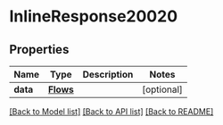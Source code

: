# InlineResponse20020

## Properties
Name | Type | Description | Notes
------------ | ------------- | ------------- | -------------
**data** | [**Flows**](Flows.md) |  | [optional] 

[[Back to Model list]](../README.md#documentation-for-models) [[Back to API list]](../README.md#documentation-for-api-endpoints) [[Back to README]](../README.md)

